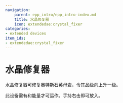 ```yaml
---
navigation:
    parent: epp_intro/epp_intro-index.md
    title: 水晶修复器
    icon: extendedae:crystal_fixer
categories:
- extended devices
item_ids:
- extendedae:crystal_fixer
---
```


# 水晶修复器

<BlockImage id="extendedae:crystal_fixer" scale="8"></BlockImage>

水晶修复器可修复赛特斯石英母岩，令其品级向上升一级。

此设备需有<ItemLink id="ae2:charged_certus_quartz_crystal" />和能量才可运作。手持<ItemLink id="ae2:charged_certus_quartz_crystal" />右击即可放入。

<Row gap="20">
<GameScene zoom="4" background="transparent">
  <ImportStructure src="../structure/crystal_fixer.snbt"></ImportStructure>
</GameScene>
</Row>
